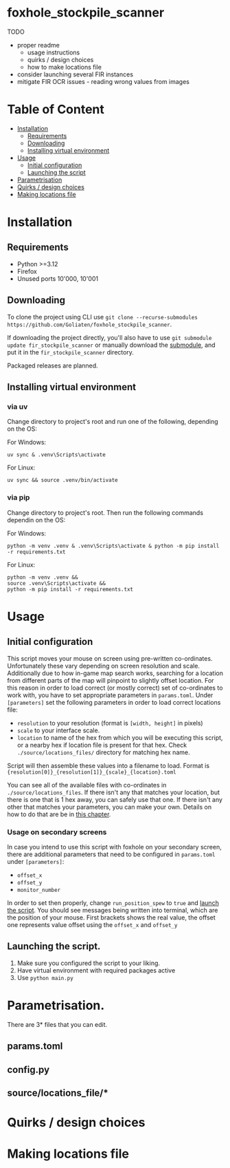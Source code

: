 # foxhole_stockpile_scanner

TODO
- proper readme
    - usage instructions
    - quirks / design choices
    - how to make locations file
- consider launching several FIR instances
- mitigate FIR OCR issues - reading wrong values from images


# Table of Content
<!-- TODO: make these points into internal links [text](link) -->
- [Installation](#installation)
    - [Requirements](#requirements)
    - [Downloading](#downloading)
    - [Installing virtual environment](#installing-virtual-environment)
- [Usage](#usage)
    - [Initial configuration](#initial-configuration)
    - [Launching the script](#launching-the-script)
- [Parametrisation](#parametrisation)
- [Quirks / design choices](#quirks--design-choices)
- [Making locations file](#making-locations-file)


# Installation
## Requirements
- Python >=3.12
- Firefox
- Unused ports 10'000, 10'001

## Downloading
To clone the project using CLI use `git clone --recurse-submodules https://github.com/Goliaten/foxhole_stockpile_scanner`.

If downloading the project directly, you'll also have to use `git submodule update fir_stockpile_scanner` or manually download the [submodule](https://github.com/Goliaten/fir_stockpile_scanner/tree/main), and put it in the `fir_stockpile_scanner` directory.

Packaged releases are planned.

## Installing virtual environment
### via uv
Change directory to project's root and run one of the following, depending on the OS:

<!--TODO: find better syntax highlighting-->
For Windows:
```
uv sync & .venv\Scripts\activate
```

For Linux:
```
uv sync && source .venv/bin/activate
```

### via pip
Change directory to project's root.
Then run the following commands dependin on the OS:

For Windows:
```
python -m venv .venv & .venv\Scripts\activate & python -m pip install -r requirements.txt
```

For Linux:
```
python -m venv .venv &&
source .venv\Scripts\activate &&
python -m pip install -r requirements.txt
```

# Usage
## Initial configuration
This script moves your mouse on screen using pre-written co-ordinates. Unfortunately these vary depending on screen resolution and scale.
Additionally due to how in-game map search works, searching for a location from different parts of the map will pinpoint to slightly offset location. For this reason in order to load correct (or mostly correct) set of co-ordinates to work with, you have to set appropriate parameters in `params.toml`. Under `[parameters]` set the following parameters in order to load correct locations file:

- `resolution` to your resolution (format is `[width, height]` in pixels)
- `scale` to your interface scale.
- `location` to name of the hex from which you will be executing this script, or a nearby hex if location file is present for that hex. Check `./source/locations_files/` directory for matching hex name.

Script will then assemble these values into a filename to load. Format is `{resolution[0]}_{resolution[1]}_{scale}_{location}.toml`

You can see all of the available files with co-ordinates in `./source/locations_files`.
If there isn't any that matches your location, but there is one that is 1 hex away, you can safely use that one.
If there isn't any other that matches your parameters, you can make your own. Details on how to do that are be in [this chapter](#making-locations-file).
### Usage on secondary screens
In case you intend to use this script with foxhole on your secondary screen, there are additional parameters that need to be configured in `params.toml` under `[parameters]`:
- `offset_x`
- `offset_y`
- `monitor_number`

In order to set then properly, change `run_position_spew` to `true` and [launch the script](#launching-the-script).
You should see messages being written into terminal, which are the position of your mouse. First brackets shows the real value, the offset one represents value offset using the `offset_x` and `offset_y`
<!-- TODO finish this -->



## Launching the script.

1. Make sure you configured the script to your liking.
1. Have virtual environment with required packages active
1. Use `python main.py`


# Parametrisation.
There are 3* files that you can edit.
## params.toml
## config.py
## source/locations_file/*

# Quirks / design choices
# Making locations file
<!-- TODO: make a guide how to create locations file -->